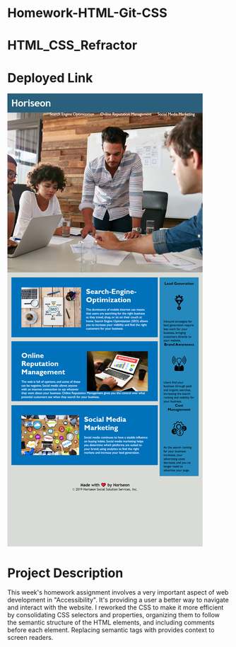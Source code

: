 # Homework-HTML-Git-CSS

# HTML_CSS_Refractor

# Deployed Link

![screenshot of webpage](assets/images/tmgorogers.github.io_testingRepo_.png)


<h1>Project Description</h1>
<p>

This week's homework assignment involves a very important aspect of web development in "Accessibility". It's providing a user a better way to navigate and interact with the website.  I reworked the CSS to make it more efficient by consolidating CSS selectors and properties, organizing them to follow the semantic structure of the HTML elements, and including comments before each element. Replacing  semantic tags with provides context to screen readers.

</p>
 

